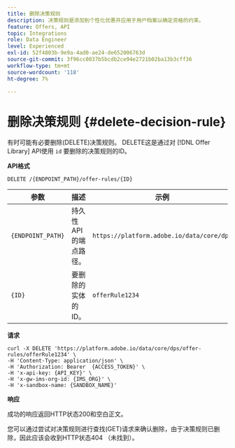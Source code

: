 ```yaml
---
title: 删除决策规则
description: 决策规则是添加到个性化优惠并应用于用户档案以确定资格的约束。
feature: Offers, API
topic: Integrations
role: Data Engineer
level: Experienced
exl-id: 52f4803b-9e9a-4ad0-ae24-de652006763d
source-git-commit: 3f96cc0037b5bcdb2ce94e2721b02ba13b3cff36
workflow-type: tm+mt
source-wordcount: '118'
ht-degree: 7%

---
```


# 删除决策规则 {#delete-decision-rule}

有时可能有必要删除(DELETE)决策规则。 DELETE这是通过对 [!DNL Offer Library] API使用 `id` 要删除的决策规则的ID。

**API格式**

```http
DELETE /{ENDPOINT_PATH}/offer-rules/{ID}
```

| 参数 | 描述 | 示例 |
| --------- | ----------- | ------- |
| `{ENDPOINT_PATH}` | 持久性API的端点路径。 | `https://platform.adobe.io/data/core/dps` |
| `{ID}` | 要删除的实体的ID。 | `offerRule1234` |

**请求**

```shell
curl -X DELETE 'https://platform.adobe.io/data/core/dps/offer-rules/offerRule1234' \
-H 'Content-Type: application/json' \
-H 'Authorization: Bearer  {ACCESS_TOKEN}' \
-H 'x-api-key: {API_KEY}' \
-H 'x-gw-ims-org-id: {IMS_ORG}' \
-H 'x-sandbox-name: {SANDBOX_NAME}'
```

**响应**

成功的响应返回HTTP状态200和空白正文。

您可以通过尝试对决策规则进行查找(GET)请求来确认删除，由于决策规则已删除，因此应该会收到HTTP状态404 （未找到）。
